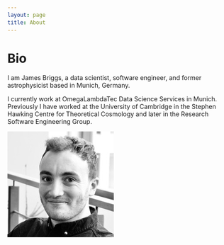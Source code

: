 ```yaml
---
layout: page 
title: About
---
```


# Bio

<div class="row">

<div class="col-md-8">

I am James Briggs, a data scientist, software engineer, and former astrophysicist based in Munich, Germany.

I currently work at OmegaLambdaTec Data Science Services in Munich. Previously I have worked at the University of Cambridge in the Stephen Hawking Centre for Theoretical Cosmology and later in the Research Software Engineering Group.

</div>

<div class="col-md-4">

![me](/images/about/me.jpg)

</div>
</div>


